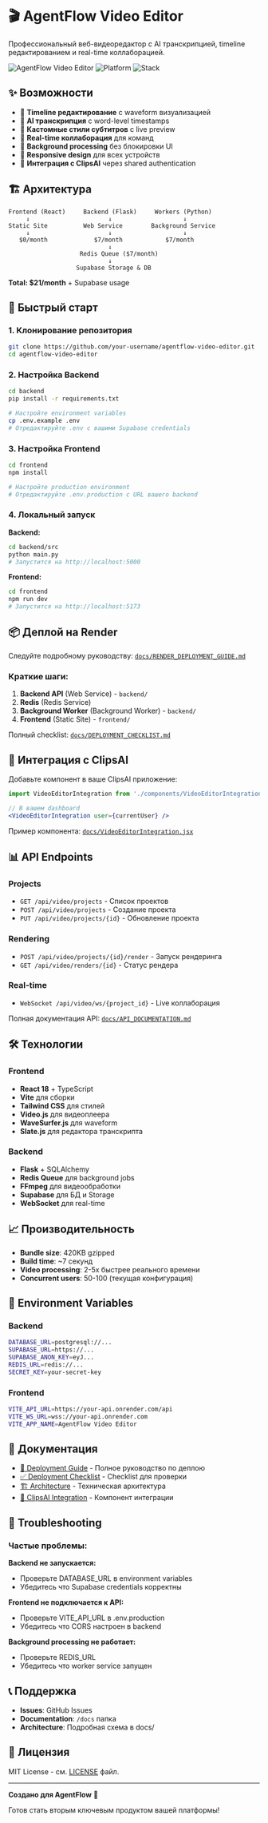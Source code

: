 # 🎬 AgentFlow Video Editor

Профессиональный веб-видеоредактор с AI транскрипцией, timeline редактированием и real-time коллаборацией.

![AgentFlow Video Editor](https://img.shields.io/badge/Status-Production%20Ready-green)
![Platform](https://img.shields.io/badge/Platform-Render.com-blue)
![Stack](https://img.shields.io/badge/Stack-React%20%2B%20Flask-orange)

## ✨ Возможности

- 🎥 **Timeline редактирование** с waveform визуализацией
- 📝 **AI транскрипция** с word-level timestamps
- 🎨 **Кастомные стили субтитров** с live preview
- 👥 **Real-time коллаборация** для команд
- 🚀 **Background processing** без блокировки UI
- 📱 **Responsive design** для всех устройств
- 🔄 **Интеграция с ClipsAI** через shared authentication

## 🏗️ Архитектура

```
Frontend (React)     Backend (Flask)     Workers (Python)
     ↓                      ↓                    ↓
Static Site          Web Service        Background Service
     ↓                      ↓                    ↓
   $0/month             $7/month            $7/month
                            ↓
                    Redis Queue ($7/month)
                            ↓
                   Supabase Storage & DB
```

**Total: $21/month** + Supabase usage

## 🚀 Быстрый старт

### 1. Клонирование репозитория
```bash
git clone https://github.com/your-username/agentflow-video-editor.git
cd agentflow-video-editor
```

### 2. Настройка Backend
```bash
cd backend
pip install -r requirements.txt

# Настройте environment variables
cp .env.example .env
# Отредактируйте .env с вашими Supabase credentials
```

### 3. Настройка Frontend
```bash
cd frontend
npm install

# Настройте production environment
# Отредактируйте .env.production с URL вашего backend
```

### 4. Локальный запуск

**Backend:**
```bash
cd backend/src
python main.py
# Запустится на http://localhost:5000
```

**Frontend:**
```bash
cd frontend
npm run dev
# Запустится на http://localhost:5173
```

## 📦 Деплой на Render

Следуйте подробному руководству: [`docs/RENDER_DEPLOYMENT_GUIDE.md`](docs/RENDER_DEPLOYMENT_GUIDE.md)

### Краткие шаги:

1. **Backend API** (Web Service) - `backend/`
2. **Redis** (Redis Service) 
3. **Background Worker** (Background Worker) - `backend/`
4. **Frontend** (Static Site) - `frontend/`

Полный checklist: [`docs/DEPLOYMENT_CHECKLIST.md`](docs/DEPLOYMENT_CHECKLIST.md)

## 🔗 Интеграция с ClipsAI

Добавьте компонент в ваше ClipsAI приложение:

```jsx
import VideoEditorIntegration from './components/VideoEditorIntegration';

// В вашем dashboard
<VideoEditorIntegration user={currentUser} />
```

Пример компонента: [`docs/VideoEditorIntegration.jsx`](docs/VideoEditorIntegration.jsx)

## 📊 API Endpoints

### Projects
- `GET /api/video/projects` - Список проектов
- `POST /api/video/projects` - Создание проекта
- `PUT /api/video/projects/{id}` - Обновление проекта

### Rendering
- `POST /api/video/projects/{id}/render` - Запуск рендеринга
- `GET /api/video/renders/{id}` - Статус рендера

### Real-time
- `WebSocket /api/video/ws/{project_id}` - Live коллаборация

Полная документация API: [`docs/API_DOCUMENTATION.md`](docs/API_DOCUMENTATION.md)

## 🛠️ Технологии

### Frontend
- **React 18** + TypeScript
- **Vite** для сборки
- **Tailwind CSS** для стилей
- **Video.js** для видеоплеера
- **WaveSurfer.js** для waveform
- **Slate.js** для редактора транскрипта

### Backend
- **Flask** + SQLAlchemy
- **Redis Queue** для background jobs
- **FFmpeg** для видеообработки
- **Supabase** для БД и Storage
- **WebSocket** для real-time

## 📈 Производительность

- **Bundle size**: 420KB gzipped
- **Build time**: ~7 секунд
- **Video processing**: 2-5x быстрее реального времени
- **Concurrent users**: 50-100 (текущая конфигурация)

## 🔧 Environment Variables

### Backend
```bash
DATABASE_URL=postgresql://...
SUPABASE_URL=https://...
SUPABASE_ANON_KEY=eyJ...
REDIS_URL=redis://...
SECRET_KEY=your-secret-key
```

### Frontend
```bash
VITE_API_URL=https://your-api.onrender.com/api
VITE_WS_URL=wss://your-api.onrender.com
VITE_APP_NAME=AgentFlow Video Editor
```

## 📝 Документация

- [🚀 Deployment Guide](docs/RENDER_DEPLOYMENT_GUIDE.md) - Полное руководство по деплою
- [✅ Deployment Checklist](docs/DEPLOYMENT_CHECKLIST.md) - Checklist для проверки
- [🏗️ Architecture](docs/video_editor_professional_architecture.md) - Техническая архитектура
- [🔗 ClipsAI Integration](docs/VideoEditorIntegration.jsx) - Компонент интеграции

## 🐛 Troubleshooting

### Частые проблемы:

**Backend не запускается:**
- Проверьте DATABASE_URL в environment variables
- Убедитесь что Supabase credentials корректны

**Frontend не подключается к API:**
- Проверьте VITE_API_URL в .env.production
- Убедитесь что CORS настроен в backend

**Background processing не работает:**
- Проверьте REDIS_URL
- Убедитесь что worker service запущен

## 📞 Поддержка

- **Issues**: GitHub Issues
- **Documentation**: `/docs` папка
- **Architecture**: Подробная схема в docs/

## 📄 Лицензия

MIT License - см. [LICENSE](LICENSE) файл.

---

**Создано для AgentFlow** 🚀

Готов стать вторым ключевым продуктом вашей платформы!

